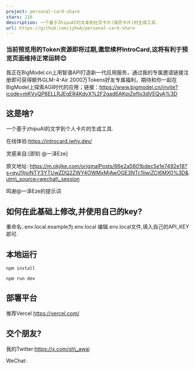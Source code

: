 ```yaml
---
project: personal-card-share
stars: 116
description: 一个基于ZhipuAI的文本到社交卡片(简历卡片)的生成工具.
url: https://github.com/iyhub/personal-card-share
---
```


### 当前预览用的Token资源即将过期,邀您续杯IntroCard,这将有利于预览页面维持正常运转😊

我正在BigModel.cn上用智谱API打造新一代应用服务，通过我的专属邀请链接注册即可获得额外GLM-4-Air 2000万Tokens好友专属福利，期待和你一起在BigModel上探索AGI时代的应用；链接：https://www.bigmodel.cn/invite?icode=mKVyQP6ELLRJEgER4KdvX%2F2gad6AKpjZefIo3dVEQyA%3D

这是啥?
----

一个基于zhipuAI的文字到个人卡片的生成工具.

在线体验:https://introcard.iwhy.dev/

灵感来自:\[即刻 @一泽Eze\]

原文地址: https://m.okjike.com/originalPosts/66e2a5601bdec5e1e7492e18?s=eyJ1IjoiNTY3YTUwZDQ2ZWY4OWMxMjAwOGE3NTc1IiwiZCI6MX0%3D&utm\_source=wechat\_session

鸣谢@一泽Eze的提示词

如何在此基础上修改,并使用自己的key?
--------------------

重命名:.env.local.example为.env.local 编辑.env.local文件,填入自己的API\_KEY即可.

本地运行
----

```
npm install

npm run dev

```

部署平台
----

推荐Vercel https://vercel.com/

交个朋友?
-----

我的Twitter:https://x.com/sh\_awai

WeChat:
